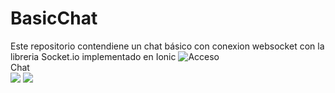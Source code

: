 # BasicChat
Este repositorio contendiene un chat básico con conexion websocket con la libreria Socket.io implementado en Ionic
![Acceso](../master/my_imgs/Captura.PNG)
<br>
Chat
<br>
![](../master/my_imgs/Captura2.png)
![](../master/my_imgs/Captura3.png)
